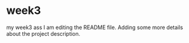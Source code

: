 # week3
my week3 ass 
I am editing the README file. Adding some more details about the project description.
